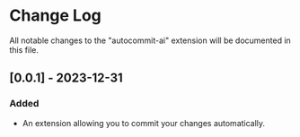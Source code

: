 # Change Log

All notable changes to the "autocommit-ai" extension will be documented in this file.

## [0.0.1] - 2023-12-31

### Added

- An extension allowing you to commit your changes automatically.